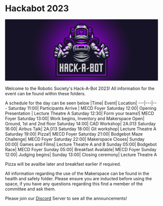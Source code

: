 # Hackabot 2023

![robosoc banner](banner.png "")

Welcome to the Robotic Society's Hack-A-Bot 2023!
All information for the event can be found within these folders.

A schedule for the day can be seen below
|Time| Event| Location|
---|---|---
Saturday 11:00| Participants Arrive | MECD Foyer
Saturday 12:00| Opening Presentation | Lecture Theatre A
Saturday 12:30| Form your teams!| MECD Foyer
Saturday 13:00| Work begins, Inventory and Makerspace Open| Ground, 1st and 2nd floor
Saturday 14:00| CAD Workshop| 2A.013
Saturday 16:00| Airbus Talk| 2A.013
Saturday 18:00| Git workshop| Lecture Theatre A
Saturday 19:00| Pizza!| MECD Foyer
Saturday 21:00| Bodgebot Maze Challenge| MECD Foyer
Saturday 22:00| Makerspace Closes| 
Sunday 00:00| Games and Films| Lecture Theatre A and B
Sunday 05:00| Bodgebot Race| MECD Foyer
Sunday 05:00| Breakfast Available| MECD Foyer
Sunday 12:00| Judging begins| 
Sunday 13:00| Closing ceremony| Lecture Theatre A

Pizza will be availbe later and breakfast earlier if required.

All information regarding the use of the Makerspace can be found in the health and safety folder. Please ensure you are inducted before using the space, if you have any questions regarding this find a member of the committee and ask them.

Please join our [Discord] Server to see all the announcements!


[Discord]: <www.discord.com/invite/XBeRk9QXXj>

